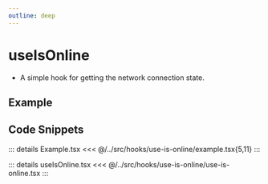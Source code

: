 ```yaml
---
outline: deep
---
```

# useIsOnline

- A simple hook for getting the network connection state.

## Example


<div ref="el" />

<script setup>
import { createElement } from 'react'
import { createRoot } from 'react-dom/client'
import { ref, onMounted } from 'vue'
import Example from '../../src/hooks/use-is-online/example'
import useIsOnline from '../../src/hooks/use-is-online/use-is-online'

const el = ref()
onMounted(() => {
   const root = createRoot(el.value)
   root.render(createElement(Example, {}, null))
})
</script>

## Code Snippets

::: details Example.tsx
<<< @/../src/hooks/use-is-online/example.tsx{5,11}
:::

::: details useIsOnline.tsx
<<< @/../src/hooks/use-is-online/use-is-online.tsx
:::


<!-- ::: code-group

```sh [ts]
$ npm add -D vitepress
```

```sh [js]
$ pnpm add -D vitepress
```

::: -->
